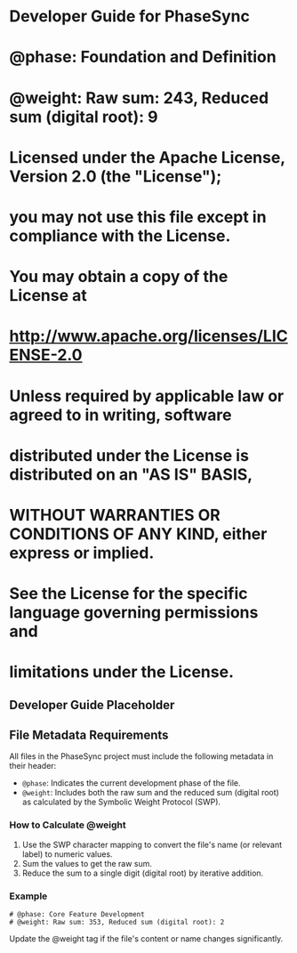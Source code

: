 # Developer Guide for PhaseSync
#
# @phase: Foundation and Definition
# @weight: Raw sum: 243, Reduced sum (digital root): 9 
#
# Licensed under the Apache License, Version 2.0 (the "License");
# you may not use this file except in compliance with the License.
# You may obtain a copy of the License at
#
#     http://www.apache.org/licenses/LICENSE-2.0
#
# Unless required by applicable law or agreed to in writing, software
# distributed under the License is distributed on an "AS IS" BASIS,
# WITHOUT WARRANTIES OR CONDITIONS OF ANY KIND, either express or implied.
# See the License for the specific language governing permissions and
# limitations under the License.

## Developer Guide Placeholder 

## File Metadata Requirements

All files in the PhaseSync project must include the following metadata in their header:
- `@phase`: Indicates the current development phase of the file.
- `@weight`: Includes both the raw sum and the reduced sum (digital root) as calculated by the Symbolic Weight Protocol (SWP).

### How to Calculate @weight
1. Use the SWP character mapping to convert the file's name (or relevant label) to numeric values.
2. Sum the values to get the raw sum.
3. Reduce the sum to a single digit (digital root) by iterative addition.

### Example
```
# @phase: Core Feature Development
# @weight: Raw sum: 353, Reduced sum (digital root): 2
```

Update the @weight tag if the file's content or name changes significantly. 